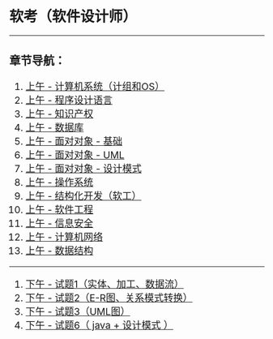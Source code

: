 # 软考（软件设计师）
---
<div style="font-size:19px;">

### 章节导航：
1. [上午 - 计算机系统（计组和OS）](软考/软考-note/1.md)
2. [上午 - 程序设计语言](软考/软考-note/2.md)
3. [上午 - 知识产权](软考/软考-note/4.md)
4. [上午 - 数据库](软考/软考-note/5.md)
5. [上午 - 面对对象 - 基础](软考/软考-note/7.md)
6. [上午 - 面对对象 - UML](软考/软考-note/8.md)
7. [上午 - 面对对象 - 设计模式](软考/软考-note/10.md)
8. [上午 - 操作系统](软考/软考-note/12.md)
9. [上午 - 结构化开发（软工）](软考/软考-note/13.md)
10. [上午 - 软件工程](软考/软考-note/14.md)
11. [上午 - 信息安全](软考/软考-note/15.md)
12. [上午 - 计算机网络](软考/软考-note/16.md)
13. [上午 - 数据结构](软考/软考-note/17.md)
---
1. [下午 - 试题1（实体、加工、数据流）](软考/软考-note/3.md)
2. [下午 - 试题2（E-R图、关系模式转换）](软考/软考-note/6.md)
3. [下午 - 试题3（UML图）](软考/软考-note/9.md)
4. [下午 - 试题6（ java + 设计模式 ）](软考/软考-note/11.md)
</div>